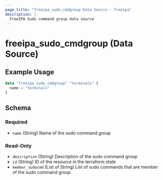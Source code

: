 ```yaml
---
page_title: "freeipa_sudo_cmdgroup Data Source - freeipa"
description: |-
  FreeIPA Sudo command group data source
---
```


# freeipa_sudo_cmdgroup (Data Source)



## Example Usage

```terraform
data "freeipa_sudo_cmdgroup" "terminals" {
  name = "terminals"
}
```


<!-- schema generated by tfplugindocs -->
## Schema

### Required

- `name` (String) Name of the sudo command group

### Read-Only

- `description` (String) Description of the sudo command group
- `id` (String) ID of the resource in the terraform state
- `member_sudocmd` (List of String) List of sudo commands that are member of the sudo command group
